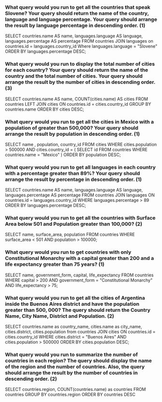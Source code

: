 ### What query would you run to get all the countries that speak Slovene? Your query should return the name of the country, language and language percentage. Your query should arrange the result by language percentage in descending order. (1)
SELECT countries.name AS name, languages.language AS language, languages.percentage AS percentage FROM countries
JOIN languages on countries.id = languages.country_id
Where languages.language = "Slovene"
ORDER BY languages.percentage DESC;

### What query would you run to display the total number of cities for each country? Your query should return the name of the country and the total number of cities. Your query should arrange the result by the number of cities in descending order. (3)
SELECT countries.name AS name, COUNT(cities.name) AS cities FROM countries
LEFT JOIN cities ON countries.id = cities.country_id
GROUP BY countries.name
ORDER BY cities DESC;

### What query would you run to get all the cities in Mexico with a population of greater than 500,000? Your query should arrange the result by population in descending order. (1)
SELECT  name , population, country_id FROM cities
WHERE cities.population > 500000
AND cities.country_id = ( SELECT id FROM countries WHERE countries.name = "Mexico" )
ORDER BY population DESC;

### What query would you run to get all languages in each country with a percentage greater than 89%? Your query should arrange the result by percentage in descending order. (1)
SELECT countries.name AS name, languages.language AS language, languages.percentage AS percentage FROM countries
JOIN languages ON countries.id = languages.country_id
WHERE languages.percentage > 89
ORDER BY languages.percentage DESC;

### What query would you run to get all the countries with Surface Area below 501 and Population greater than 100,000? (2)
SELECT name, surface_area, population FROM countries
WHERE surface_area < 501
AND population > 100000;

### What query would you run to get countries with only Constitutional Monarchy with a capital greater than 200 and a life expectancy greater than 75 years? (1)
SELECT name, government_form, capital, life_expectancy FROM countries
WHERE capital > 200
AND government_form = "Constitutional Monarchy"
AND life_expectancy > 75;

### What query would you run to get all the cities of Argentina inside the Buenos Aires district and have the population greater than 500, 000? The query should return the Country Name, City Name, District and Population. (2)
SELECT countries.name as country_name, cities.name as city_name, cities.district, cities.population from countries
JOIN cities ON countries.id = cities.country_id
WHERE cities.district = "Buenos Aires"
AND cities.population > 500000
ORDER BY cities.population DESC;

### What query would you run to summarize the number of countries in each region? The query should display the name of the region and the number of countries. Also, the query should arrange the result by the number of countries in descending order. (2)
SELECT countries.region, COUNT(countries.name) as countries FROM countries
GROUP BY countries.region
ORDER BY countries DESC